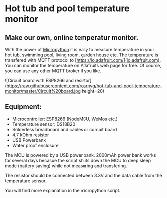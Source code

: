 # Hot tub and pool temperature monitor

## Make our own, online temperatur monitor. 

With the power of [Micropython](http://micropython.org/) it is easy to measure temperature in your hot tub, swimming pool, living room, garden house etc. The temperature is transfered with MQTT protocol to [https://io.adafruit.com/](io.adafruit.com). You can monitor the temperature on Adafruits web page for free. Of course, you can use any other MQTT broker if you like.

![Circuit board with ESP8266 and resistor](https://raw.githubusercontent.com/roarnyg/hot-tub-and-pool-temperature-monitor/master/Circuit%20board.jpg height=20)

## Equipment:
* Microcontroller: ESP8266 (NodeMCU, WeMos etc.)
* Temperature sensor: DS18B20
* Solderless breadboard and cables or curcuit board
* 4.7 kOhm resistor 
* USB Powerbank
* Water proof enclosure

The MCU is powered by a USB power bank. 2000mAh power bank works for several days becasue the script shuts down the MCU to deep sleep mode (battery saving) while not measuring and transfering.

The resistor should be connected between 3.3V and the data cable from the temperature sensor. 

You will find more explanation in the micropython script. 
